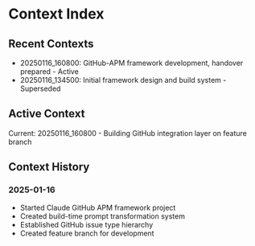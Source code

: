 # Context Index

## Recent Contexts
- 20250116_160800: GitHub-APM framework development, handover prepared - Active
- 20250116_134500: Initial framework design and build system - Superseded

## Active Context
Current: 20250116_160800 - Building GitHub integration layer on feature branch

## Context History
### 2025-01-16
- Started Claude GitHub APM framework project
- Created build-time prompt transformation system
- Established GitHub issue type hierarchy
- Created feature branch for development